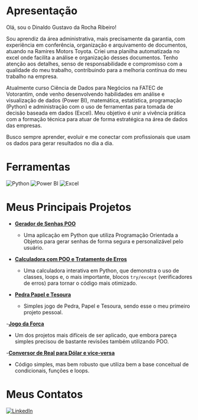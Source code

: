 # Apresentação 
Olá, sou o Dinaldo Gustavo da Rocha Ribeiro!

Sou aprendiz da área administrativa, mais precisamente da garantia, com experiência em conferência, organização e arquivamento de documentos, atuando na Ramires Motors Toyota. Criei uma planilha automatizada no excel onde facilita a análise e organização desses documentos. Tenho atenção aos detalhes, senso de responsabilidade e compromisso com a qualidade do meu trabalho, contribuindo para a melhoria contínua do meu trabalho na empresa.

Atualmente curso Ciência de Dados para Negócios na FATEC de Votorantim, onde venho desenvolvendo habilidades em análise e visualização de dados (Power BI), matemática, estatística, programação (Python) e administração com o uso de ferramentas para tomada de decisão baseada em dados (Excel). Meu objetivo é unir a vivência prática com a formação técnica para atuar de forma estratégica na área de dados das empresas.

Busco sempre aprender, evoluir e me conectar com profissionais que usam os dados para gerar resultados no dia a dia.

# Ferramentas
![Python](https://img.shields.io/badge/Python-3776AB?style=for-the-badge&logo=python&logoColor=white)
![Power BI](https://img.shields.io/badge/Power_BI-F2C811?style=for-the-badge&logo=Power-BI&logoColor=black)
![Excel](https://img.shields.io/badge/Excel-217346?style=for-the-badge&logo=microsoft-excel&logoColor=white)

# Meus Principais Projetos
- **[Gerador de Senhas POO]()**
  - Uma aplicação em Python que utiliza Programação Orientada a Objetos para gerar senhas de forma segura e personalizável pelo usuário.

- **[Calculadora com POO e Tratamento de Erros]()**
  - Uma calculadora interativa em Python, que demonstra o uso de classes, loops e, o mais importante, blocos `try/except` (verificadores de erros) para tornar o código mais otimizado.

- **[Pedra Papel e Tesoura]()**
  - Simples jogo de Pedra, Papel e Tesoura, sendo esse o meu primeiro projeto pessoal.

-**[Jogo da Forca]()**
  - Um dos projetos mais difíceis de ser aplicado, que embora pareça simples precisou de bastante revisões também utilizando POO.

-**[Conversor de Real para Dólar e vice-versa]()**
  - Código simples, mas bem robusto que utiliza bem a base conceitual de condicionais, funções e loops.

# Meus Contatos
[![LinkedIn](https://img.shields.io/badge/LinkedIn-0077B5?style=for-the-badge&logo=linkedin&logoColor=white)](www.linkedin.com/in/dinaldo-gustavo)
